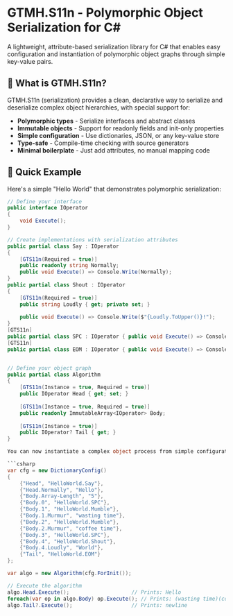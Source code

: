 # GTMH.S11n - Polymorphic Object Serialization for C#

A lightweight, attribute-based serialization library for C# that enables easy configuration and instantiation of polymorphic object graphs through simple key-value pairs.

## 🎯 What is GTMH.S11n?

GTMH.S11n (serialization) provides a clean, declarative way to serialize and deserialize complex object hierarchies, with special support for:
- **Polymorphic types** - Serialize interfaces and abstract classes
- **Immutable objects** - Support for readonly fields and init-only properties  
- **Simple configuration** - Use dictionaries, JSON, or any key-value store
- **Type-safe** - Compile-time checking with source generators
- **Minimal boilerplate** - Just add attributes, no manual mapping code

## 🚀 Quick Example

Here's a simple "Hello World" that demonstrates polymorphic serialization:
```csharp
// Define your interface
public interface IOperator
{
    void Execute();
}

// Create implementations with serialization attributes
public partial class Say : IOperator
{
    [GTS11n(Required = true)]
    public readonly string Normally;
    public void Execute() => Console.Write(Normally);
}
public partial class Shout : IOperator
{
    [GTS11n(Required = true)]
    public string Loudly { get; private set; }
    
    public void Execute() => Console.Write($"{Loudly.ToUpper()}!");
}
[GTS11n]
public partial class SPC : IOperator { public void Execute() => Console.Write(' '); }
[GTS11n]
public partial class EOM : IOperator { public void Execute() => Console.WriteLine(); }


// Define your object graph
public partial class Algorithm
{
    [GTS11n(Instance = true, Required = true)]
    public IOperator Head { get; set; }
    
    [GTS11n(Instance = true, Required = true)]
    public readonly ImmutableArray<IOperator> Body;
    
    [GTS11n(Instance = true)]
    public IOperator? Tail { get; }
}

You can now instantiate a complex object process from simple configuration

```csharp
var cfg = new DictionaryConfig()
{
    {"Head", "HelloWorld.Say"},
    {"Head.Normally", "Hello"},
    {"Body.Array-Length", "5"},
    {"Body.0", "HelloWorld.SPC"},
    {"Body.1", "HelloWorld.Mumble"},
    {"Body.1.Murmur", "wasting time"},
    {"Body.2", "HelloWorld.Mumble"},
    {"Body.2.Murmur", "coffee time"},
    {"Body.3", "HelloWorld.SPC"},
    {"Body.4", "HelloWorld.Shout"},
    {"Body.4.Loudly", "World"},
    {"Tail", "HelloWorld.EOM"}
};

var algo = new Algorithm(cfg.ForInit());

// Execute the algorithm
algo.Head.Execute();                    // Prints: Hello
foreach(var op in algo.Body) op.Execute(); // Prints: (wasting time)(coffee time) WORLD!
algo.Tail?.Execute();                   // Prints: newline
